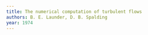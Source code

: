 ```yaml
---
title: The numerical computation of turbulent flows
authors: B. E. Launder, D. B. Spalding
year: 1974
---
```


